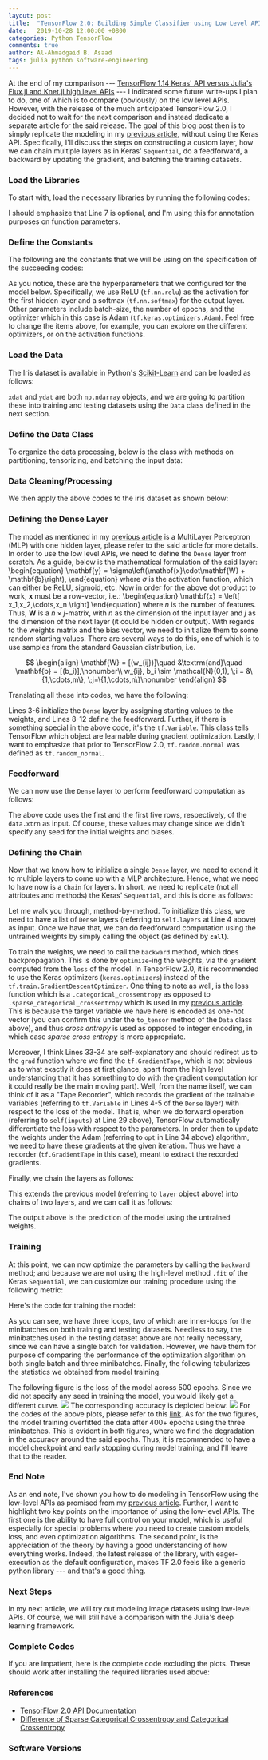 ```yaml
---
layout: post
title:  "TensorFlow 2.0: Building Simple Classifier using Low Level APIs"
date:   2019-10-28 12:00:00 +0800
categories: Python TensorFlow
comments: true
author: Al-Ahmadgaid B. Asaad
tags: julia python software-engineering
---
```

At the end of my comparison --- <a href="https://estadistika.github.io/julia/python/packages/knet/flux/tensorflow/machine-learning/deep-learning/2019/06/20/Deep-Learning-Exploring-High-Level-APIs-of-Knet.jl-and-Flux.jl-in-comparison-to-Tensorflow-Keras.html">TensorFlow 1.14 Keras' API versus Julia's Flux.jl and Knet.jl high level APIs</a> --- I indicated some future write-ups I plan to do, one of which is to compare (obviously) on the low level APIs. However, with the release of the much anticipated TensorFlow 2.0, I decided not to wait for the next comparison and instead dedicate a separate article for the said release. The goal of this blog post then is to simply replicate the modeling in my <a href="https://estadistika.github.io/julia/python/packages/knet/flux/tensorflow/machine-learning/deep-learning/2019/06/20/Deep-Learning-Exploring-High-Level-APIs-of-Knet.jl-and-Flux.jl-in-comparison-to-Tensorflow-Keras.html">previous article</a>, without using the Keras API. Specifically, I'll discuss the steps on constructing a custom layer, how we can chain multiple layers as in Keras' <code>Sequential</code>, do a feedforward, a backward by updating the gradient, and batching the training datasets. 

### Load the Libraries
To start with, load the necessary libraries by running the following codes:
<script src="https://gist.github.com/alstat/6ca5094612c2031fa80a6ca42fac34b7.js"></script>
I should emphasize that Line 7 is optional, and I'm using this for annotation purposes on function parameters.

### Define the Constants
The following are the constants that we will be using on the specification of the succeeding codes:
<script src="https://gist.github.com/alstat/454aa49e0ccf7d3ca86d65c35a1002c7.js"></script>
As you notice, these are the hyperparameters that we configured for the model below. Specifically, we use ReLU (<code>tf.nn.relu</code>) as the activation for the first hidden layer and a softmax (<code>tf.nn.softmax</code>) for the output layer. Other parameters include batch-size, the number of epochs, and the optimizer which in this case is Adam (<code>tf.keras.optimizers.Adam</code>). Feel free to change the items above, for example, you can explore on the different optimizers, or on the activation functions. 

### Load the Data
The Iris dataset is available in Python's <a href="https://scikit-learn.org/">Scikit-Learn</a> and can be loaded as follows:
<script src="https://gist.github.com/alstat/80e748cd186d94d51736348d607efc03.js"></script>
<code>xdat</code> and <code>ydat</code> are both <code>np.ndarray</code> objects, and we are going to partition these into training and testing datasets using the <code>Data</code> class defined in the next section.

### Define the Data Class
To organize the data processing, below is the class with methods on partitioning, tensorizing, and batching the input data:
<script src="https://gist.github.com/alstat/e24d40807d6816b92076c300b57a4bce.js"></script>

### Data Cleaning/Processing
We then apply the above codes to the iris dataset as shown below:
<script src="https://gist.github.com/alstat/0284a46ed09b92bcf19de4e5cee527d2.js"></script>

<!-- The unit that TensorFlow crunches during computation is of type <code>tf.Tensor</code>. Thus, we need to convert the <code>np.ndarray</code> to <code>tf.Tensor</code> objects, as in Lines 2-5 above. -->

### Defining the Dense Layer
The model as mentioned in my <a href="https://estadistika.github.io/julia/python/packages/knet/flux/tensorflow/machine-learning/deep-learning/2019/06/20/Deep-Learning-Exploring-High-Level-APIs-of-Knet.jl-and-Flux.jl-in-comparison-to-Tensorflow-Keras.html">previous article</a> is a MultiLayer Perceptron (MLP) with one hidden layer, please refer to the said article for more details. In order to use the low level APIs, we need to define the <code>Dense</code> layer from scratch. As a guide, below is the mathematical formulation of the said layer:
\begin{equation}
\mathbf{y} = \sigma\left\(\mathbf{x}\cdot\mathbf{W} +  \mathbf{b}\right\),
\end{equation}
where $\sigma$ is the activation function, which can either be ReLU, sigmoid, etc. Now in order for the above dot product to work, $\mathbf{x}$ must be a row-vector, i.e.:
\begin{equation}
\mathbf{x} = \left\[
  x_1,x_2,\cdots,x_n 
\right\]
\end{equation}
where $n$ is the number of features. Thus, $\mathbf{W}$ is a $n\times j$-matrix, with $n$ as the dimension of the input layer and  $j$ as the dimension of the next layer (it could be hidden or output). With regards to the weights matrix and the bias vector, we need to initialize them to some random starting values. There are several ways to do this, one of which is to use samples from the standard Gaussian distribution, i.e. 

$$
\begin{align}
\mathbf{W} = [(w_{ij})]\quad &\textrm{and}\quad \mathbf{b} = [(b_i)],\nonumber\\
w_{ij}, b_i \sim \mathcal{N}(0,1), \;i = &\{1,\cdots,m\}, \;j=\{1,\cdots,n\}\nonumber
\end{align}
$$

Translating all these into codes, we have the following:
<script src="https://gist.github.com/alstat/6b743375c1b3b5a468de559f77408aa7.js"></script>
Lines 3-6 initialize the <code>Dense</code> layer by assigning starting values to the weights, and Lines 8-12 define the feedforward. Further, if there is something special in the above code, it's the <code>tf.Variable</code>. This class tells TensorFlow which object are learnable during gradient optimization. Lastly, I want to emphasize that prior to TensorFlow 2.0, <code>tf.random.normal</code> was defined as <code>tf.random_normal</code>. 

### Feedforward
We can now use the <code>Dense</code> layer to perform feedforward computation as follows:
<script src="https://gist.github.com/alstat/7ade32577acd6c5f22007eaa6e3ac894.js"></script>
The above code uses the first and the first five rows, respectively, of the <code>data.xtrn</code> as input. Of course, these values may change since we didn't specify any seed for the initial weights and biases.

### Defining the Chain
Now that we know how to initialize a single <code>Dense</code> layer, we need to extend it to multiple layers to come up with a MLP architecture. Hence, what we need to have now is a <code>Chain</code> for layers. In short, we need to replicate (not all attributes and methods) the Keras' <code>Sequential</code>, and this is done as follows:
<script src="https://gist.github.com/alstat/832bf930c99beeae550c93c3d8fbb0e8.js"></script>
Let me walk you through, method-by-method. To initialize this class, we need to have a list of <code>Dense</code> layers (referring to <code>self.layers</code> at Line 4 above) as input. Once we have that, we can do feedforward computation using the untrained weights by simply calling the object (as defined by <code>__call__</code>). 

To train the weights, we need to call the <code>backward</code> method, which does backpropagation. This is done by <code>optimize</code>-ing the weights, via the <code>grad</code>ient computed from the <code>loss</code> of the model. In TensorFlow 2.0, it is recommended to use the Keras optimizers (<code>keras.optimizers</code>) instead of the <code>tf.train.GradientDescentOptimizer</code>. One thing to note as well, is the loss function which is a <code>.categorical_crossentropy</code> as opposed to <code>.sparse_categorical_crossentropy</code> which is used in my <a href="https://estadistika.github.io/julia/python/packages/knet/flux/tensorflow/machine-learning/deep-learning/2019/06/20/Deep-Learning-Exploring-High-Level-APIs-of-Knet.jl-and-Flux.jl-in-comparison-to-Tensorflow-Keras.html">previous article</a>. This is because the target variable we have here is encoded as one-hot vector (you can confirm this under the <code>to_tensor</code> method of the <code>Data</code> class above), and thus <i>cross entropy</i> is used as opposed to integer encoding, in which case <i>sparse cross entropy</i> is more appropriate. 

Moreover, I think Lines 33-34 are self-explanatory and should redirect us to the <code>grad</code> function where we find the <code>tf.GradientTape</code>, which is not obvious as to what exactly it does at first glance, apart from the high level understanding that it has something to do with the gradient computation (or it could really be the main moving part). Well, from the name itself, we can think of it as a "Tape Recorder", which records the gradient of the trainable variables (referring to <code>tf.Variable</code> in Lines 4-5 of the <code>Dense</code> layer) with respect to the loss of the model. That is, when we do forward operation (referring to <code>self(inputs)</code> at Line 29 above), TensorFlow automatically differentiate the loss with respect to the parameters. In order then to update the weights under the Adam (referring to <code>opt</code> in Line 34 above) algorithm, we need to have these gradients at the given iteration. Thus we have a recorder (<code>tf.GradientTape</code> in this case), meant to extract the recorded gradients.

Finally, we chain the layers as follows:
<script src="https://gist.github.com/alstat/94cbf6f01918a7d19d370cbc7b4cc83b.js"></script>
This extends the previous model (referring to <code>layer</code> object above) into chains of two layers, and we can call it as follows:
<script src="https://gist.github.com/alstat/f71a1f966ede34a473ee4308ca6a0dc6.js"></script>
The output above is the prediction of the model using the untrained weights.

### Training
At this point, we can now optimize the parameters by calling the <code>backward</code> method; and because we are not using the high-level method <code>.fit</code> of the Keras <code>Sequential</code>, we can customize our training procedure using the following metric:
<script src="https://gist.github.com/alstat/757b6796c9cd62c9b6bbadec179c254f.js"></script>
Here's the code for training the model:
<script src="https://gist.github.com/alstat/6e515094992afecb508bfd3ec5e0d7bf.js"></script>
As you can see, we have three loops, two of which are inner-loops for the minibatches on both training and testing datasets. Needless to say, the minibatches used in the testing dataset above are not really necessary, since we can have a single batch for validation. However, we have them for purpose of comparing the performance of the optimization algorithm on both single batch and three minibatches. Finally, the following tabularizes the statistics we obtained from model training.
<script src="https://gist.github.com/alstat/35a1f774a548e60198e9773c79edca6a.js"></script>
The following figure is the loss of the model across 500 epochs. Since we did not specify any seed in training the model, you would likely get a different curve.
<img src="http://drive.google.com/uc?export=view&id=1PPMJVt2RPtj7OYnTlPGbpOqS9ffzv89O">
The corresponding accuracy is depicted below:
<img src="http://drive.google.com/uc?export=view&id=1ROu_mLT7t2D4RFj79YF17g9b-GXXIQAM">
For the codes of the above plots, please refer to this <a href="https://gist.github.com/alstat/a2f7f2725a2456ddfe86b83f9e6c1df6">link</a>. As for the two figures, the model training overfitted the data after 400+ epochs using the three minibatches. This is evident in both figures, where we find the degradation in the accuracy around the said epochs. Thus, it is recommended to have a model checkpoint and early stopping during model training, and I'll leave that to the reader.

### End Note
As an end note, I've shown you how to do modeling in TensorFlow using the low-level APIs as promised from my <a href="https://estadistika.github.io/julia/python/packages/knet/flux/tensorflow/machine-learning/deep-learning/2019/06/20/Deep-Learning-Exploring-High-Level-APIs-of-Knet.jl-and-Flux.jl-in-comparison-to-Tensorflow-Keras.html">previous article</a>. Further, I want to highlight two key points on the importance of using the low-level APIs. The first one is the ability to have full control on your model, which is useful especially for special problems where you need to create custom models, loss, and even optimization algorithms. The second point, is the appreciation of the theory by having a good understanding of how everything works. Indeed, the latest release of the library, with eager-execution as the default configuration, makes TF 2.0 feels like a generic python library --- and that's a good thing.

### Next Steps
In my next article, we will try out modeling image datasets using low-level APIs. Of course, we will still have a comparison with the Julia's deep learning framework.

### Complete Codes
If you are impatient, here is the complete code excluding the plots. These should work after installing the required libraries used above:
<script src="https://gist.github.com/alstat/8e5af440bc199b8ee8dfc53056c848ec.js"></script>

### References
* <a href="https://www.tensorflow.org/api/stable">TensorFlow 2.0 API Documentation</a>
* <a href="https://datascience.stackexchange.com/questions/41921/sparse-categorical-crossentropy-vs-categorical-crossentropy-keras-accuracy">Difference of Sparse Categorical Crossentropy and Categorical Crossentropy</a>

### Software Versions
<script src="https://gist.github.com/alstat/662ddb50fbe5c61bbebd6dbb6bf21e20.js"></script>


